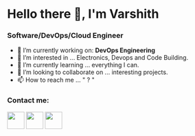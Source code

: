 # Hello there 👋, I'm Varshith

### Software/DevOps/Cloud Engineer

- 🔭 I’m currently working on: __DevOps Engineering__ 
- 👀 I’m interested in ... Electronics, Devops and Code Building.
- 🌱 I’m currently learning ... everything I can.
- 💞️ I’m looking to collaborate on ... interesting projects.
- 📫 How to reach me ... " ? "


### Contact me:

<a href="https://twitter.com/epicshiv"><img src="https://www.vectorlogo.zone/logos/twitter/twitter-icon.svg" width="40" height="40"/></a>
<a href="https://www.linkedin.com/in/epicshiv/"><img src="https://www.vectorlogo.zone/logos/linkedin/linkedin-icon.svg" width="40" height="40"/></a>
<a href="https://www.pinterest.com/epicshiv"><img src="https://www.vectorlogo.zone/logos/pinterest/pinterest-icon.svg" width="40" height="40"/></a>

<!---
EpicShiv/EpicShiv is a ✨ special ✨ repository because its `README.md` (this file) appears on your GitHub profile.
You can click the Preview link to take a look at your changes.
--->
